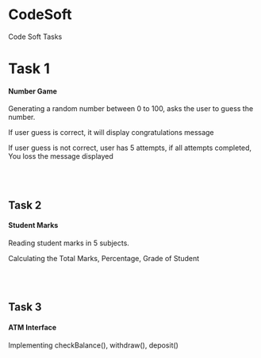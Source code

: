 # CodeSoft
Code Soft Tasks
<h1>Task 1</h1>
<h4>Number Game</h4>
<p>Generating a random number between 0 to 100, asks the user to guess the number.</p>
<p>If user guess is correct, it will display congratulations message</p>
<p>If user guess is not correct, user has 5 attempts, if all attempts completed, You loss the message displayed</p>
<br><br>
<h2>Task 2</h2>
<h4>Student Marks</h4>
<p>Reading student marks in 5 subjects.</p>
<p>Calculating the Total Marks, Percentage, Grade of Student</p>
<br><br>
<h2>Task 3</h2>
<h4>ATM Interface</h4>
<p>Implementing checkBalance(), withdraw(), deposit()</p>
